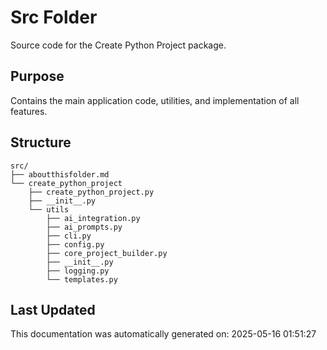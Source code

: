 <!-- filepath: /home/michaelnewham/bin/python_projects/create_python_project/src/aboutthisfolder.md -->
# Src Folder

Source code for the Create Python Project package.

## Purpose

Contains the main application code, utilities, and implementation of all features.

## Structure

```
src/
├── aboutthisfolder.md
└── create_python_project
    ├── create_python_project.py
    ├── __init__.py
    └── utils
        ├── ai_integration.py
        ├── ai_prompts.py
        ├── cli.py
        ├── config.py
        ├── core_project_builder.py
        ├── __init__.py
        ├── logging.py
        └── templates.py
```

## Last Updated

This documentation was automatically generated on: 2025-05-16 01:51:27

